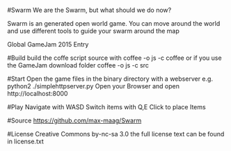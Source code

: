 #Swarm
We are the Swarm, but what should we do now?

Swarm is an generated open world game. You can move around the world and use different tools to guide your swarm around the map

Global GameJam 2015 Entry

#Build
build the coffe script source with
coffee -o js -c coffee
or if you use the GameJam download folder
coffee -o js -c src

#Start
Open the game files in the binary directory with a webserver e.g.
python2 ./simplehttpserver.py
Open your Browser and open http://localhost:8000

#Play
Navigate with WASD
Switch items with Q,E
Click to place Items

#Source
https://github.com/max-maag/Swarm

#License
Creative Commons by-nc-sa 3.0 the full license text can be found in license.txt
